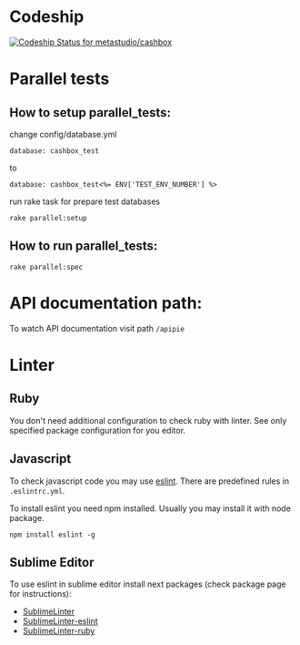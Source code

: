 # Codeship

[ ![Codeship Status for metastudio/cashbox](https://codeship.com/projects/c5311e10-4b14-0132-5fa4-06322762c3b0/status)](https://codeship.com/projects/46614)

# Parallel tests

## How to setup parallel_tests:

change config/database.yml

`database: cashbox_test`

to

`database: cashbox_test<%= ENV['TEST_ENV_NUMBER'] %>`

run rake task for prepare test databases

`rake parallel:setup`

## How to run parallel_tests:

`rake parallel:spec`

# API documentation path:

To watch API documentation visit path `/apipie`

# Linter

## Ruby

You don't need additional configuration to check ruby with linter. See only specified
package configuration for you editor.

## Javascript

To check javascript code you may use [eslint](http://eslint.org).
There are predefined rules in `.eslintrc.yml`.

To install eslint you need npm installed. Usually you may install it with node package.

```
npm install eslint -g
```

## Sublime Editor

To use eslint in sublime editor install next packages (check package page for instructions):

- [SublimeLinter](http://sublimelinter.readthedocs.io/en/latest/installation.html)
- [SublimeLinter-eslint](https://github.com/roadhump/SublimeLinter-eslint)
- [SublimeLinter-ruby](https://github.com/SublimeLinter/SublimeLinter-ruby)

